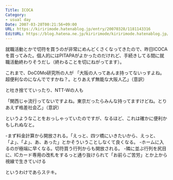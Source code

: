 ```yaml
---
Title: ICOCA
Category:
- usual day
Date: 2007-03-28T00:21:56+09:00
URL: https://kiririmode.hatenablog.jp/entry/20070328/1181143316
EditURL: https://blog.hatena.ne.jp/kiririmode/kiririmode.hatenablog.jp/atom/entry/8454420450078217468
---
```


就職活動とかで切符を買うのが非常にめんどくさくなってきたので、昨日ICOCAを買ってみた。個人的にはPITAPAがよかったのだけれど、手続きしてる間に就職活動終わりそうだし（終わることを切にねがってます）。


これまで、DoC0Mo研究所の人が
「大阪の人ってあんま持ってないっすよね。超便利なのになんでですかね？。とりあえず無能な大阪人乙」（意訳）

と吐き捨てていったり、NTT-Wの人も

「関西じゃ流行ってないですよね。東京だったらみんな持ってますけどね。とりあえず格差社会乙」（意訳）

というようなことをおっしゃっていたのですが、なるほど、これは確かに便利かもしれぬなと。

-まず料金計算から開放される。「えっと、四ツ橋にいきたいから、えっと、「よ」、「よ」、あ、あった」とかそういうことしなくて良くなる。
-ホームに入るのが極端に早くなる。切符買う行列からも開放される。
-隣に並ぶ行列を尻目に、ICカード専用の改札をするっと通り抜けられて「お前らご苦労」とか上から視線で生きていける

というわけであらステキ。
